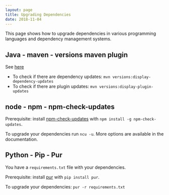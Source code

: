 ```yaml
---
layout: page
title: Upgrading Dependencies
date: 2018-11-04
---
```


This page shows how to upgrade dependencies in various programming languages and
dependency management systems.

## Java - maven - versions maven plugin

See
[here](https://www.mojohaus.org/versions-maven-plugin/examples/display-plugin-updates.html)

- To check if there are dependency updates:
  `mvn versions:display-dependency-updates`
- To check if there are plugin updates: `mvn versions:display-plugin-updates`

## node - npm - npm-check-updates

Prerequisite: install
[npm-check-updates](https://www.npmjs.com/package/npm-check-updates) with
`npm install -g npm-check-updates`.

To upgrade your dependencies run `ncu -u`. More options are available in the
documentation.

## Python - Pip - Pur

You have a `requirements.txt` file with your dependencies.

Prerequisite: install [pur](https://pypi.org/project/pur/) with
`pip install pur`.

To upgrade your dependencies: `pur -r requirements.txt`

